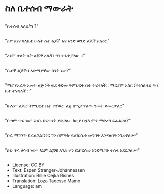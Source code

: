 # ስለ ቤተሰብ ማውራት

##
"ቤተሰብ አለህ/ሽ ?"

##
"አዎ እኔና ባለቤቴ ሁለት ሴት ልጆች እና አንድ ወንድ ልጆች አሉን::"

##
"እኔም ሁለት ሴት ልጆች አሉኝ፣ ግን ተፋትቻለሁ ::"

##
"ሴቶች ልጆችህ እድሜያቸው ስንት ነው?"

##
"ሚና የአራት አመት ልጅ ነች ወደ ቅድመ ትምህርት ቤት ትሄዳለች:: ሚርያም አስር ነች፣ስለዚህ ት / ቤት ትሄዳለች ::"

##
"ሁሉም ልጆቼ ትምህርት ቤት ናቸው:: ልጄ በሚቀጥለው ዓመት ይመረቃል::"

##
"በጣም ጥሩ ነው! እነሱ በፍጥነት ያድጋሉ:: ከዚያ በኋላ ምን ማድረግ ይፈልጋል?"

##
"ስራ ማግኘት ይፈልጋል፣ነገር ግን በምትኩ ዩኒቨርሲቲ መግባት እንዳለበት ነግሬዋለሁ።"

##
"ይህ ጥሩ ሀሳብ ነው። እኔም ልጆቼ አንድ ቀን ዩኒቨርሲቲ እንደሚገቡ ተስፋ አደርጋለሁ።"

##
* License: CC BY
* Text: Espen Stranger-Johannessen
* Illustration: Billie Cejka Risnes
* Translation: Loza Tadesse Mamo
* Language: am
